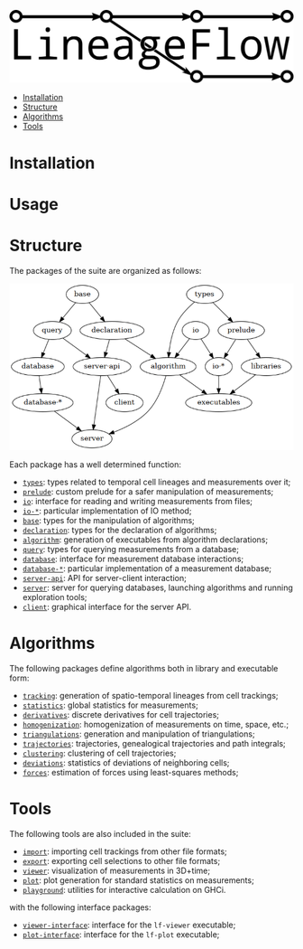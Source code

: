 ![](documentation/logo.png)

- [Installation](#installation)
- [Structure](#structure)
- [Algorithms](#algorithms)
- [Tools](#tools)

# Installation

# Usage

# Structure

The packages of the suite are organized as follows:

![](documentation/dependencies.png)

Each package has a well determined function:

- [`types`](infrastructure/lineageflow-types): types related to temporal cell lineages and measurements over it;
- [`prelude`](infrastructure/lineageflow-prelude): custom prelude for a safer manipulation of measurements;
- [`io`](infrastructure/lineageflow-io): interface for reading and writing measurements from files;
- [`io-*`](infrastructure/lineageflow-database-cbor): particular implementation of IO method;
- [`base`](infrastructure/lineageflow-base): types for the manipulation of algorithms;
- [`declaration`](infrastructure/lineageflow-declaration): types for the declaration of algorithms;
- [`algorithm`](infrastructure/lineageflow-algorithm): generation of executables from algorithm declarations;
- [`query`](infrastructure/lineageflow-query): types for querying measurements from a database;
- [`database`](infrastructure/lineageflow-database): interface for measurement database interactions;
- [`database-*`](infrastructure/lineageflow-database-sqlite): particular implementation of a measurement database;
- [`server-api`](tools/lineageflow-server-api): API for server-client interaction;
- [`server`](tools/lineageflow-server): server for querying databases, launching algorithms and running exploration tools;
- [`client`](tools/lineageflow-client): graphical interface for the server API.

# Algorithms

The following packages define algorithms both in library and executable form:

- [`tracking`](algorithms/lineageflow-tracking): generation of spatio-temporal lineages from cell trackings;
- [`statistics`](algorithms/lineageflow-statistics): global statistics for measurements;
- [`derivatives`](algorithms/lineageflow-derivatives): discrete derivatives for cell trajectories;
- [`homogenization`](algorithms/lineageflow-homogenization): homogenization of measurements on time, space, etc.;
- [`triangulations`](algorithms/lineageflow-triangulations): generation and manipulation of triangulations;
- [`trajectories`](algorithms/lineageflow-trajectories): trajectories, genealogical trajectories and path integrals;
- [`clustering`](algorithms/lineageflow-clustering): clustering of cell trajectories;
- [`deviations`](algorithms/lineageflow-deviations): statistics of deviations of neighboring cells;
- [`forces`](algorithms/lineageflow-forces): estimation of forces using least-squares methods;

# Tools

The following tools are also included in the suite:

- [`import`](tools/lineageflow-import): importing cell trackings from other file formats;
- [`export`](tools/lineageflow-export): exporting cell selections to other file formats;
- [`viewer`](tools/lineageflow-viewer): visualization of measurements in 3D+time;
- [`plot`](tools/lineageflow-plot): plot generation for standard statistics on measurements;
- [`playground`](tools/lineageflow-playground): utilities for interactive calculation on GHCi.

with the following interface packages:

- [`viewer-interface`](tools/lineageflow-viewer-interface): interface for the `lf-viewer` executable;
- [`plot-interface`](tools/lineageflow-plot-interface): interface for the `lf-plot` executable;

